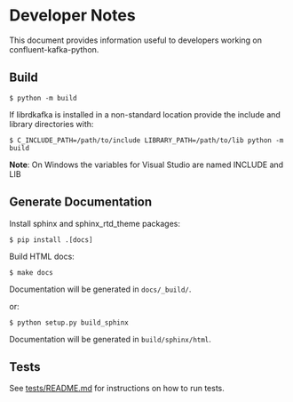 # Developer Notes

This document provides information useful to developers working on confluent-kafka-python.


## Build

    $ python -m build

If librdkafka is installed in a non-standard location provide the include and library directories with:

    $ C_INCLUDE_PATH=/path/to/include LIBRARY_PATH=/path/to/lib python -m build

**Note**: On Windows the variables for Visual Studio are named INCLUDE and LIB 

## Generate Documentation

Install sphinx and sphinx_rtd_theme packages:

    $ pip install .[docs]

Build HTML docs:

    $ make docs

Documentation will be generated in `docs/_build/`.

or:

    $ python setup.py build_sphinx

Documentation will be generated in  `build/sphinx/html`.


## Tests


See [tests/README.md](tests/README.md) for instructions on how to run tests.


